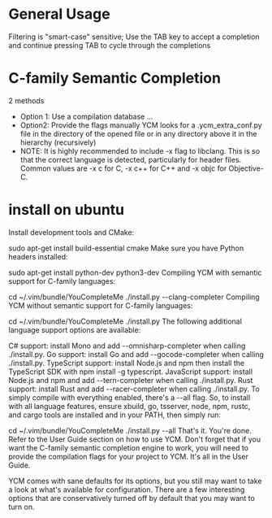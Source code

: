 
# General Usage
Filtering is "smart-case" sensitive;
Use the TAB key to accept a completion and continue pressing TAB to cycle through the completions


# C-family Semantic Completion

2 methods
*  Option 1: Use a compilation database
    ...
* Option2: Provide the flags manually
YCM looks for a .ycm_extra_conf.py file in the directory of the opened file or in any directory above it in the hierarchy (recursively)
* NOTE: It is highly recommended to include -x <language> flag to libclang. This is so that the correct language is detected, particularly for header files. Common values are -x c for C, -x c++ for C++ and -x objc for Objective-C.



# install on ubuntu

Install development tools and CMake:

sudo apt-get install build-essential cmake
Make sure you have Python headers installed:

sudo apt-get install python-dev python3-dev
Compiling YCM with semantic support for C-family languages:

cd ~/.vim/bundle/YouCompleteMe
./install.py --clang-completer
Compiling YCM without semantic support for C-family languages:

cd ~/.vim/bundle/YouCompleteMe
./install.py
The following additional language support options are available:

C# support: install Mono and add --omnisharp-completer when calling ./install.py.
Go support: install Go and add --gocode-completer when calling ./install.py.
TypeScript support: install Node.js and npm then install the TypeScript SDK with npm install -g typescript.
JavaScript support: install Node.js and npm and add --tern-completer when calling ./install.py.
Rust support: install Rust and add --racer-completer when calling ./install.py.
To simply compile with everything enabled, there's a --all flag.  So, to install with all language features, ensure xbuild, go, tsserver, node, npm, rustc, and cargo tools are installed and in your PATH, then simply run:

cd ~/.vim/bundle/YouCompleteMe
./install.py --all
That's it. You're done. Refer to the User Guide section on how to use YCM. Don't forget that if you want the C-family semantic completion engine to work, you will need to provide the compilation flags for your project to YCM. It's all in the User Guide.

YCM comes with sane defaults for its options, but you still may want to take a look at what's available for configuration. There are a few interesting options that are conservatively turned off by default that you may want to turn on.

